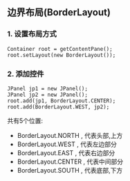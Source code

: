 ## 边界布局(BorderLayout)

### 1. 设置布局方式
```
Container root = getContentPane();
root.setLayout(new BorderLayout());
```

### 2. 添加控件
```
JPanel jp1 = new JPanel();
JPanel jp2 = new JPanel();
root.add(jp1, BorderLayout.CENTER);
root.add(BorderLayout.WEST, jp2);
```
共有5个位置:
- BorderLayout.NORTH , 代表头部,上方
- BorderLayout.WEST , 代表左边部分
- BorderLayout.EAST , 代表右边部分
- BorderLayout.CENTER , 代表中间部分
- BorderLayout.SOUTH , 代表底部,下方